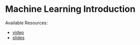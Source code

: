 # Machine Learning Introduction
Available Resources:
* [video](https://www.youtube.com/watch?v=FXYPDyoR1o0&list=PLjai7zNYchWMJuV46s6XOIURPA3dDkooG)
* [slides](https://github.com/jmartinezheras/2018-MachineLearning-Lectures-ESA/blob/master/1_Introduction/1_MachineLearningIntroduction.pdf)
